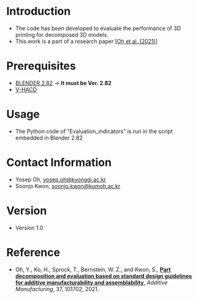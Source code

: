 # Introduction
* The code has been developed to evaluate the performance of 3D printing for decomposed 3D models. 
* This work is a part of a research paper [[Oh et al. (2021)](https://doi.org/10.1016/j.addma.2020.101702)]




# Prerequisites
* [BLENDER 2.82](https://www.blender.org/download/releases/2-82/) -> **It must be Ver. 2.82**
* [V-HACD](https://github.com/kmammou/v-hacd)

# Usage
* The Python code of "Evaluation_indicators" is run in the script embedded in Blender 2.82

# Contact Information
* Yosep Oh, yosep.oh@kyonggi.ac.kr
* Soonjo Kwon, soonjo.kwon@kumoh.ac.kr

# Version
* Version 1.0

# Reference
- Oh, Y., Ko, H., Sprock, T., Bernstein, W. Z., and Kwon, S., [**Part decomposition and evaluation based on standard design guidelines for additive manufacturability and assemblability**](https://doi.org/10.1016/j.addma.2020.101702), *Additive Manufacturing*, 37, 101702, 2021.
 
